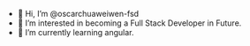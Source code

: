 - 👋 Hi, I’m @oscarchuaweiwen-fsd
- 👀 I’m interested in becoming a Full Stack Developer in Future.
- 🌱 I’m currently learning angular.

